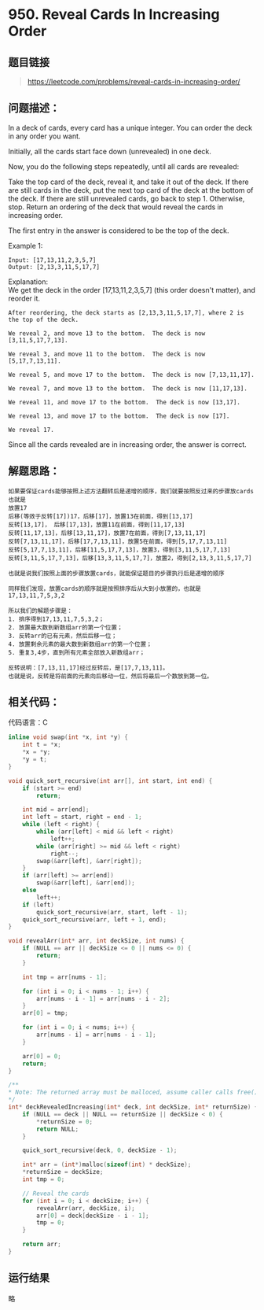 # 950. Reveal Cards In Increasing Order

## 题目链接 

> https://leetcode.com/problems/reveal-cards-in-increasing-order/

## 问题描述：

In a deck of cards, every card has a unique integer.  You can order the deck in any order you want.

Initially, all the cards start face down (unrevealed) in one deck.

Now, you do the following steps repeatedly, until all cards are revealed:

Take the top card of the deck, reveal it, and take it out of the deck.
If there are still cards in the deck, put the next top card of the deck at the bottom of the deck.
If there are still unrevealed cards, go back to step 1.  Otherwise, stop.
Return an ordering of the deck that would reveal the cards in increasing order.

The first entry in the answer is considered to be the top of the deck.

Example 1:

    Input: [17,13,11,2,3,5,7]
    Output: [2,13,3,11,5,17,7]
Explanation:  
    We get the deck in the order [17,13,11,2,3,5,7] (this order doesn't matter), and reorder it.
    
    After reordering, the deck starts as [2,13,3,11,5,17,7], where 2 is the top of the deck.
    
    We reveal 2, and move 13 to the bottom.  The deck is now [3,11,5,17,7,13].
    
    We reveal 3, and move 11 to the bottom.  The deck is now [5,17,7,13,11].
    
    We reveal 5, and move 17 to the bottom.  The deck is now [7,13,11,17].
    
    We reveal 7, and move 13 to the bottom.  The deck is now [11,17,13].
    
    We reveal 11, and move 17 to the bottom.  The deck is now [13,17].
    
    We reveal 13, and move 17 to the bottom.  The deck is now [17].
    
    We reveal 17.
Since all the cards revealed are in increasing order, the answer is correct.

## 解题思路：

    如果要保证cards能够按照上述方法翻转后是递增的顺序，我们就要按照反过来的步骤放cards  
    也就是  
    放置17  
    后移(等效于反转[17])17，后移[17]，放置13在前面，得到[13,17]  
    反转[13,17]， 后移[17,13]，放置11在前面，得到[11,17,13]  
    反转[11,17,13]，后移[13,11,17]，放置7在前面，得到[7,13,11,17]  
    反转[7,13,11,17]，后移[17,7,13,11]，放置5在前面，得到[5,17,7,13,11]  
    反转[5,17,7,13,11]，后移[11,5,17,7,13]，放置3，得到[3,11,5,17,7,13]  
    反转[3,11,5,17,7,13]，后移[13,3,11,5,17,7]，放置2，得到[2,13,3,11,5,17,7]  
    
    也就是说我们按照上面的步骤放置cards，就能保证题目的步骤执行后是递增的顺序  
    
    同样我们发现，放置cards的顺序就是按照排序后从大到小放置的，也就是17,13,11,7,5,3,2  
    
    所以我们的解题步骤是：  
    1. 排序得到17,13,11,7,5,3,2；  
    2. 放置最大数到新数组arr的第一个位置；  
    3. 反转arr的已有元素，然后后移一位；  
    4. 放置剩余元素的最大数到新数组arr的第一个位置；  
    5. 重复3,4步，直到所有元素全部放入新数组arr；  
    
    反转说明：[7,13,11,17]经过反转后，是[17,7,13,11]。  
    也就是说，反转是将前面的元素向后移动一位，然后将最后一个数放到第一位。  
        
    
## 相关代码：

代码语言：C  
  
```c
inline void swap(int *x, int *y) {
	int t = *x;
	*x = *y;
	*y = t;
}

void quick_sort_recursive(int arr[], int start, int end) {
	if (start >= end)
		return;

	int mid = arr[end];
	int left = start, right = end - 1;
	while (left < right) {
		while (arr[left] < mid && left < right)
			left++;
		while (arr[right] >= mid && left < right)
			right--;
		swap(&arr[left], &arr[right]);
	}
	if (arr[left] >= arr[end])
		swap(&arr[left], &arr[end]);
	else
		left++;
	if (left)
		quick_sort_recursive(arr, start, left - 1);
	quick_sort_recursive(arr, left + 1, end);
}

void revealArr(int* arr, int deckSize, int nums) {
	if (NULL == arr || deckSize <= 0 || nums <= 0) {
		return;
	}

	int tmp = arr[nums - 1];

	for (int i = 0; i < nums - 1; i++) {
		arr[nums - i - 1] = arr[nums - i - 2];
	}
	arr[0] = tmp;

	for (int i = 0; i < nums; i++) {
		arr[nums - i] = arr[nums - i - 1];
	}

	arr[0] = 0;
	return;
}

/**
* Note: The returned array must be malloced, assume caller calls free().
*/
int* deckRevealedIncreasing(int* deck, int deckSize, int* returnSize) {
	if (NULL == deck || NULL == returnSize || deckSize < 0) {
		*returnSize = 0;
		return NULL;
	}

	quick_sort_recursive(deck, 0, deckSize - 1);

	int* arr = (int*)malloc(sizeof(int) * deckSize);
	*returnSize = deckSize;
	int tmp = 0;

	// Reveal the cards
	for (int i = 0; i < deckSize; i++) {
		revealArr(arr, deckSize, i);
		arr[0] = deck[deckSize - i - 1];
		tmp = 0;
	}

	return arr;
}
```
## 运行结果
略
